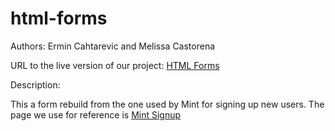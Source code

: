 # html-forms


Authors: Ermin Cahtarevic and Melissa Castorena

URL to the live version of our project: [HTML Forms](https://raw.githack.com/mcastorena0316/html-forms/feature-branch/index.html)

Description:

This a form rebuild from the one used by Mint for signing up new users. The page we use for reference is [Mint Signup](https://accounts.intuit.com/signup.html?offering_id=Intuit.ifs.mint&namespace_id=50000026&redirect_url=https%3A%2F%2Fmint.intuit.com%2Foverview.event%3Futm_medium%3Ddirect%26cta%3Dhero_sign_up_free_ProspectWeb%26ivid%3D8f0c4fd1-cc2f-4380-8f2a-81a21d89097a%26adobe_mc%3DMCORGID%253D969430F0543F253D0A4C98C6%252540AdobeOrg%257CTS%253D1571765713%26ivid%3D8f0c4fd1-cc2f-4380-8f2a-81a21d89097a#
)

